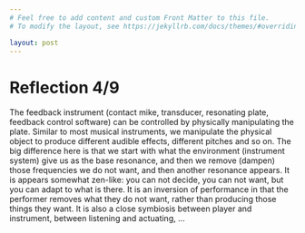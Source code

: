 ```yaml
---
# Feel free to add content and custom Front Matter to this file.
# To modify the layout, see https://jekyllrb.com/docs/themes/#overriding-theme-defaults

layout: post
---
```


# Reflection 4/9
The feedback instrument (contact mike, transducer, resonating plate, feedback control software) can be controlled by physically manipulating the plate. Similar to most musical instruments, we manipulate the physical object to produce different audible effects, different pitches and so on. The big difference here is that we start with what the environment (instrument system) give us as the base resonance, and then we remove (dampen) those frequencies we do not want, and then another resonance appears. It is appears somewhat zen-like: you can not decide, you can not want, but you can adapt to what is there. It is an inversion of performance in that the performer removes what they do not want, rather than producing those things they want. It is also a close symbiosis between player and instrument, between listening and actuating, …
